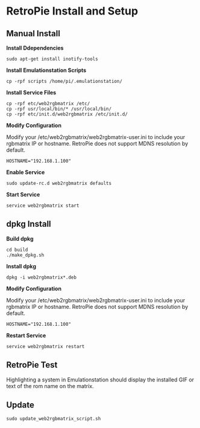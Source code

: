# RetroPie Install and Setup

Manual Install
-------

**Install Ddependencies**
```
sudo apt-get install inotify-tools
```

**Install Emulationstation Scripts**
```
cp -rpf scripts /home/pi/.emulationstation/
```

**Install Service Files**
```
cp -rpf etc/web2rgbmatrix /etc/
cp -rpf usr/local/bin/* /usr/local/bin/
cp -rpf etc/init.d/web2rgbmatrix /etc/init.d/
```

**Modify Configuration**

Modify your /etc/web2rgbmatrix/web2rgbmatrix-user.ini to include your rgbmatrix IP or hostname. RetroPie does not support MDNS resolution by default.

```
HOSTNAME="192.168.1.100"
```

**Enable Service**
```
sudo update-rc.d web2rgbmatrix defaults
```

**Start Service**
```
service web2rgbmatrix start
```

dpkg Install
-------

**Build dpkg**
```
cd build
./make_dpkg.sh
```

**Install dpkg**
```
dpkg -i web2rgbmatrix*.deb
```

**Modify Configuration**

Modify your /etc/web2rgbmatrix/web2rgbmatrix-user.ini to include your rgbmatrix IP or hostname. RetroPie does not support MDNS resolution by default.

```
HOSTNAME="192.168.1.100"
```

**Restart Service**
```
service web2rgbmatrix restart
```

RetroPie Test
-------

Highlighting a system in Emulationstation should display the installed GIF or text of the rom name on the matrix.


Update
-------
```
sudo update_web2rgbmatrix_script.sh
```
